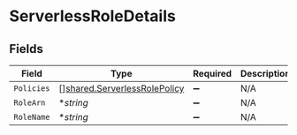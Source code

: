 # ServerlessRoleDetails


## Fields

| Field                                                                        | Type                                                                         | Required                                                                     | Description                                                                  |
| ---------------------------------------------------------------------------- | ---------------------------------------------------------------------------- | ---------------------------------------------------------------------------- | ---------------------------------------------------------------------------- |
| `Policies`                                                                   | [][shared.ServerlessRolePolicy](../../models/shared/serverlessrolepolicy.md) | :heavy_minus_sign:                                                           | N/A                                                                          |
| `RoleArn`                                                                    | **string*                                                                    | :heavy_minus_sign:                                                           | N/A                                                                          |
| `RoleName`                                                                   | **string*                                                                    | :heavy_minus_sign:                                                           | N/A                                                                          |